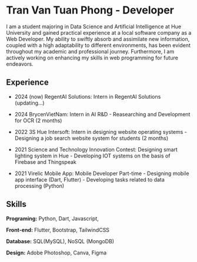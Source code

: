 # Tran Van Tuan Phong - Developer

I am a student majoring in Data Science and Artificial Intelligence at Hue University and gained practical experience at a local software company as a Web Developer. My ability to swiftly absorb and assimilate new information, coupled with a high adaptability to different environments, has been evident throughout my academic and professional journey. Furthermore, I am actively working on enhancing my skills in web programming for future endeavors.


## Experience
- 2024 (now) RegentAI Solutions: Intern in RegentAI Solutions (updating...)

- 2024 BrycenVietNam: Intern in AI R&D - Reasearching and Development for OCR (2 months) 

- 2022 3S Hue Intersoft: Intern in designing website operating systems - Designing a job search website system for students (2 months)

- 2021 Science and Technology Innovation Contest: Designing smart lighting system in Hue - Developing IOT systems on the basis of Firebase and Thingspeak

- 2021 Virelic Mobile App: Mobile Developer Part-time - Designing mobile app interface (Dart, Flutter) - Developing tasks related to data processing (Python)


## Skills

**Programing:** Python, Dart, Javascript, 

**Front-end:** Flutter, Bootstrap, TailwindCSS

**Database:** SQL(MySQL), NoSQL (MongoDB)

**Design:** Adobe Photoshop, Canva, Figma

<br/>  



